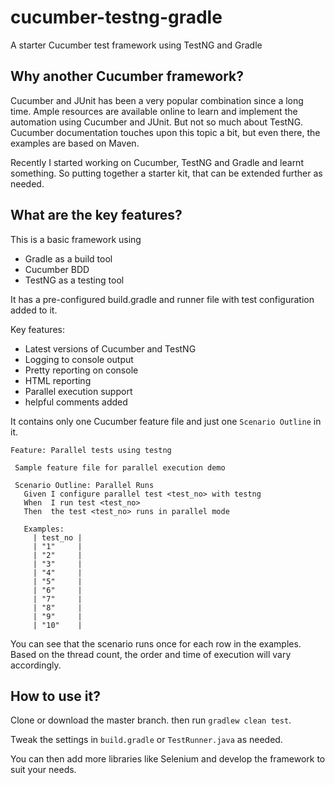 # cucumber-testng-gradle
A starter Cucumber test framework using TestNG and Gradle

## Why another Cucumber framework?
Cucumber and JUnit has been a very popular combination since a long time. Ample resources are available online to learn and implement the automation using Cucumber and JUnit.
But not so much about TestNG. Cucumber documentation touches upon this topic a bit, but even there, the examples are based on Maven.

Recently I started working on Cucumber, TestNG and Gradle and learnt something. So putting together a starter kit, that can be extended further as needed.


## What are the key features?
This is a basic framework using
 - Gradle as a build tool
 - Cucumber BDD
 - TestNG as a testing tool
 
 It has a pre-configured build.gradle and runner file with test configuration added to it.
 
 Key features:
 - Latest versions of Cucumber and TestNG 
 - Logging to console output
 - Pretty reporting on console
 - HTML reporting
 - Parallel execution support
 - helpful comments added 
 
 It contains only one Cucumber feature file and just one `Scenario Outline` in it.
 
 ```Gherkin
Feature: Parallel tests using testng

  Sample feature file for parallel execution demo

  Scenario Outline: Parallel Runs
    Given I configure parallel test <test_no> with testng
    When  I run test <test_no>
    Then  the test <test_no> runs in parallel mode

    Examples:
      | test_no |
      | "1"     |
      | "2"     |
      | "3"     |
      | "4"     |
      | "5"     |
      | "6"     |
      | "7"     |
      | "8"     |
      | "9"     |
      | "10"    |
```
 
 You can see that the scenario runs once for each row in the examples. Based on the thread count, the order and time of execution will vary accordingly.
 
 ## How to use it?
 Clone or download the master branch. then run `gradlew clean test`.
 
 Tweak the settings in `build.gradle` or `TestRunner.java` as needed.
 
 You can then add more libraries like Selenium and develop the framework to suit your needs.



